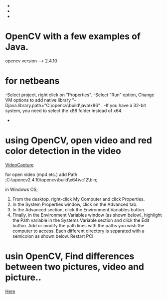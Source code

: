 -
-
-
# OpenCV with a few examples of Java. #

opencv version --> 2.4.10

# for netbeans #
-Select project, right click on "Properties".
-Select "Run" option, Change VM options to add native library 
  "-Djava.library.path="C:\opencv\build\java\x86" . 
-If you have a 32-bit system, you need to select the x86 folder instead of x64.

-
# using OpenCV, open video and red color detection in the video 
<a href="https://github.com/gurkan0791/Java-OpenCV-Example/tree/master/src/com/opencv/video">VideoCapture</a>

 for open video (mp4 etc.) add Path
 ;C:\opencv2.4.10\opencv\build\x64\vc12\bin;
 
 in Windows OS;
 
1) From the desktop, right-click My Computer and click Properties.
2) In the System Properties window, click on the Advanced tab.
3) In the Advanced section, click the Environment Variables button.
4) Finally, in the Environment Variables window (as shown below), highlight the Path variable in the Systems Variable section and click the Edit button. Add or modify the path lines with the paths you wish the computer to access. Each different directory is separated with a semicolon as shown below. Restart PC!

# usin OpenCV, Find differences between two pictures, video and picture..
<a href="https://github.com/gurkan0791/Java-OpenCV-Example/tree/master/src/opencv/fark">Here</a>

